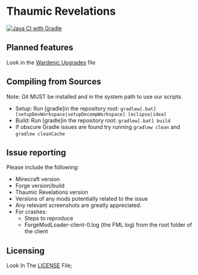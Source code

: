 # Thaumic Revelations

[![Java CI with Gradle](https://github.com/iwo-strzebonski/ThaumicRevelations/actions/workflows/gradle.yml/badge.svg?branch=Legacy)](https://github.com/iwo-strzebonski/ThaumicRevelations/actions/workflows/gradle.yml)

## Planned features

  Look in the [Wardenic Upgrades](Wardenic_Upgrades.md) file

## Compiling from Sources

  Note: Git MUST be installed and in the system path to use our scripts.
* Setup: Run [gradle]in the repository root: `gradlew[.bat] [setupDevWorkspace|setupDecompWorkspace] [eclipse|idea]`
* Build: Run [gradle]in the repository root: `gradlew[.bat] build`
* If obscure Gradle issues are found try running `gradlew clean` and `gradlew cleanCache`

## Issue reporting

Please include the following:
* Minecraft version
* Forge version/build
* Thaumic Revelations version
* Versions of any mods potentially related to the issue 
* Any relevant screenshots are greatly appreciated.
* For crashes:
  * Steps to reproduce
  * ForgeModLoader-client-0.log (the FML log) from the root folder of the client

## Licensing

  Look In The [LICENSE](LICENSE.md) File;
